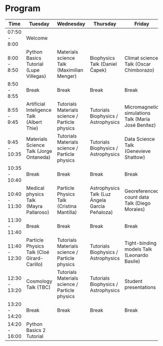 # Program


| Time  | Tuesday | Wednesday | Thursday | Friday |
| ------------- | ------------- | ------------- | ------------- | ------------- |
| 07:50 - 8:00  | Welcome  | | | |
| 8:00 - 8:50  | Python Basics Tutorial  (Lupe Villegas)  | Materials science Talk (Maximilian Menger)	| Biophysics Talk (Daniel Čapek) | Climat science Talk (Oscar Chimborazo)|
| 8:50 - 8:55  |  Break | Break | Break | Break |
| 8:55 - 9:45 | Artificial Inteligence Talk (Albert Thie)  | Tutorials Materials science / Particle physics| Tutorials Biophysics / Astrophysics | Micromagnetic simulations Talk (María José Benítez) |
| 9:45 - 10:35  | Materials Science Talk (Jorge Ontaneda)  | Tutorials Materials science / Particle physics| Tutorials Biophysics / Astrophysics | Data Science Talk (Genevieve Shattow) |
| 10:35 - 10:40  |  Break | Break | Break | Break |
| 10:40 - 11:30  | Medical physics Talk (Mayra Pallaroso) | Particle Physics Talk (Cristina Mantilla) | Astrophysics Talk (Luz Ángela García Peñaloza) | Georeferenced count data Talk (Diego Morales) |
| 11:30 - 11:40  |  Break | Break | Break| Break|
| 11:40 - 12:30  | Particle Physics Talk (Cloé Girard-Carillo) |Tutorials Materials science / Particle physics | Tutorials Biophysics / Astrophysics | Tight-binding models Talk (Leonardo Basile) |
| 12:30 - 13:20  | Cosmology Talk (TBC)  | Tutorials Materials science / Particle physics | Tutorials Biophysics / Astrophysics | Student presentations |
| 13:20 - 14:20  |  Break | Break | Break | Break |
| 14:20 - 16:00  | Python Basics 2 Tutorial | | | |

